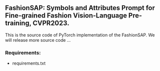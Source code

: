 ## FashionSAP: Symbols and Attributes Prompt for Fine-grained Fashion Vision-Language Pre-training, CVPR2023.

This is the source code of PyTorch implementation of the FashionSAP. 
We will release more source code ...

### Requirements:
* requirements.txt